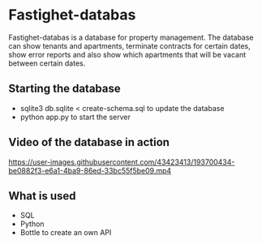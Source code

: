 # Fastighet-databas
Fastighet-databas is a database for property management. The database can show tenants and apartments, terminate contracts for certain dates, show error reports and also show which apartments that will be vacant between certain dates.

## Starting the database
* sqlite3 db.sqlite < create-schema.sql to update the database
* python app.py to start the server



## Video of the database in action
https://user-images.githubusercontent.com/43423413/193700434-be0882f3-e6a1-4ba9-86ed-33bc55f5be09.mp4




## What is used
* SQL
* Python
* Bottle to create an own API


